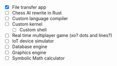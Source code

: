 - [x] File transfer app
- [ ] Chess AI rewrite in Rust
- [ ] Custom language compiler
- [ ] Custom kernel
	- [ ] Custom shell
- [ ] Real time multiplayer game (xo? dots and lines?)
- [ ] IoT device simulator
- [ ] Database engine
- [ ] Graphics engine
- [ ] Symbolic Math calculator
